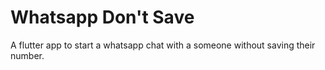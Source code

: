 # Whatsapp Don't Save

A flutter app to start a whatsapp chat with a someone without saving their number.

